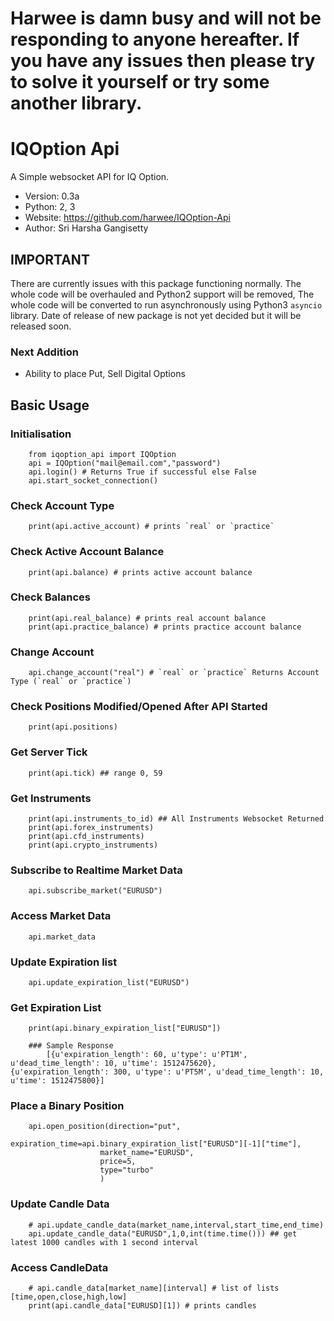 
# Harwee is damn busy and will not be responding to anyone hereafter. If you have any issues then please try to solve it yourself or try some another library.


# IQOption Api


A Simple websocket API for IQ Option.



* Version: 0.3a
* Python: 2, 3
* Website: https://github.com/harwee/IQOption-Api
* Author: Sri Harsha Gangisetty

## IMPORTANT
There are currently issues with this package functioning normally. The whole code will be overhauled and Python2 support will be removed, The whole code  will be converted to run  asynchronously using Python3 `asyncio` library. Date of release of new package is not yet decided but it will be released soon.

### Next Addition
* Ability to place Put, Sell Digital Options

## Basic Usage

### Initialisation
        from iqoption_api import IQOption
        api = IQOption("mail@email.com","password")
        api.login() # Returns True if successful else False
        api.start_socket_connection()

### Check Account Type

        print(api.active_account) # prints `real` or `practice`

### Check Active Account Balance
        print(api.balance) # prints active account balance

### Check Balances
        print(api.real_balance) # prints real account balance
        print(api.practice_balance) # prints practice account balance

### Change Account
        api.change_account("real") # `real` or `practice` Returns Account Type (`real` or `practice`)


### Check Positions Modified/Opened After API Started
        print(api.positions)  

### Get Server Tick
        print(api.tick) ## range 0, 59

### Get Instruments
        print(api.instruments_to_id) ## All Instruments Websocket Returned
        print(api.forex_instruments)
        print(api.cfd_instruments)
        print(api.crypto_instruments)

### Subscribe to Realtime Market Data
        api.subscribe_market("EURUSD")

### Access Market Data
        api.market_data
### Update Expiration list
        api.update_expiration_list("EURUSD")
    
### Get Expiration List
        print(api.binary_expiration_list["EURUSD"])
        
        ### Sample Response
            [{u'expiration_length': 60, u'type': u'PT1M', u'dead_time_length': 10, u'time': 1512475620},             {u'expiration_length': 300, u'type': u'PT5M', u'dead_time_length': 10, u'time': 1512475800}]


### Place a Binary Position
        api.open_position(direction="put",
                        expiration_time=api.binary_expiration_list["EURUSD"][-1]["time"],
                        market_name="EURUSD",
                        price=5,
                        type="turbo"
                        )
        

### Update Candle Data

        # api.update_candle_data(market_name,interval,start_time,end_time)
        api.update_candle_data("EURUSD",1,0,int(time.time())) ## get latest 1000 candles with 1 second interval

### Access CandleData
        # api.candle_data[market_name][interval] # list of lists  [time,open,close,high,low]
        print(api.candle_data["EURUSD][1]) # prints candles 
